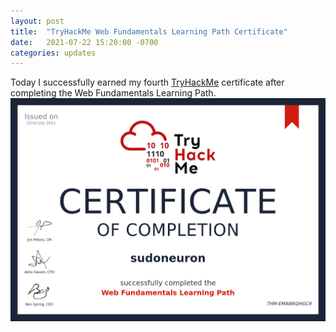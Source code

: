 ```yaml
---
layout: post
title:  "TryHackMe Web Fundamentals Learning Path Certificate"
date:   2021-07-22 15:20:00 -0700
categories: updates
---
```

Today I successfully earned my fourth [TryHackMe](https://tryhackme.com/) certificate after completing the Web Fundamentals Learning Path.
![On 22 July, 2021 I completed the TryHackMe Web Fundamentals Learning Path.](/img/THM-EMAWKQHGC9.png "On 22 July, 2021 I completed the TryHackMe Web Fundamentals Learning Path.")